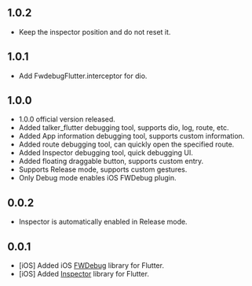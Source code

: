 ## 1.0.2

* Keep the inspector position and do not reset it.

## 1.0.1

* Add FwdebugFlutter.interceptor for dio.

## 1.0.0

* 1.0.0 official version released.
* Added talker_flutter debugging tool, supports dio, log, route, etc.
* Added App information debugging tool, supports custom information.
* Added route debugging tool, can quickly open the specified route.
* Added Inspector debugging tool, quick debugging UI.
* Added floating draggable button, supports custom entry.
* Supports Release mode, supports custom gestures.
* Only Debug mode enables iOS FWDebug plugin.

## 0.0.2

* Inspector is automatically enabled in Release mode.

## 0.0.1

* [iOS] Added iOS [FWDebug](https://github.com/lszzy/FWDebug) library for Flutter.
* [iOS] Added [Inspector](https://github.com/kekland/inspector) library for Flutter.
